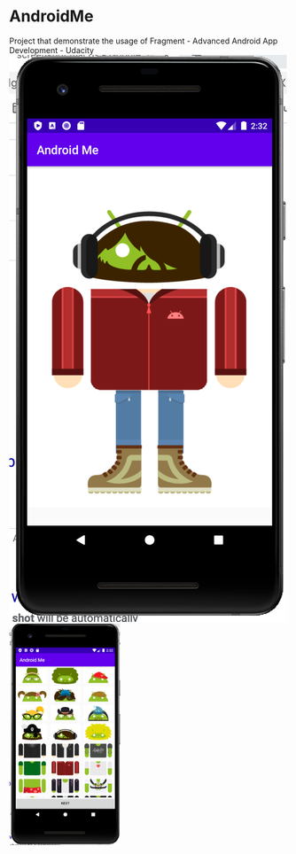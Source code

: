 # AndroidMe
Project that demonstrate the usage of Fragment - Advanced Android App Development - Udacity
![](./img/details.png)
<img src="./img/master.png" width="200" height="400" />
